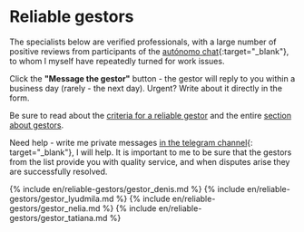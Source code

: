 # Reliable gestors

The specialists below are verified professionals, with a large number of positive reviews from participants of the
[autónomo chat](https://bit.ly/it-autonomos-spain-eng){:target="_blank"}, to whom I myself have repeatedly turned for work issues.

Click the **"Message the gestor"** button - the gestor will reply to you within a business day (rarely - the next day). Urgent?
Write about it directly in the form.

Be sure to read about the [criteria for a reliable gestor](#criteria-for-a-reliable-gestor) and the
entire [section about gestors](#gestor-1).

Need help - write me private messages [in the telegram channel](https://bit.ly/autonomo-and-sl-channel){:
target="_blank"}, I will help. It is important to me to be sure that the gestors from the list provide you with quality
service, and when disputes arise they are successfully resolved.

{% include en/reliable-gestors/gestor_denis.md %}
{% include en/reliable-gestors/gestor_lyudmila.md %}
{% include en/reliable-gestors/gestor_nelia.md %}
{% include en/reliable-gestors/gestor_tatiana.md %}
